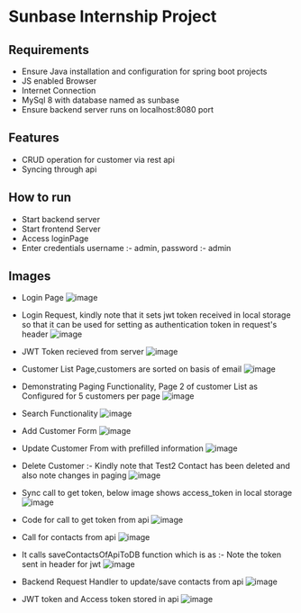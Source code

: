 # Sunbase Internship Project

## Requirements
  - Ensure Java installation and configuration for spring boot projects
  - JS enabled Browser
  - Internet Connection
  - MySql 8 with database named as sunbase
  - Ensure backend server runs on localhost:8080 port
## Features
  - CRUD operation for customer via rest api
  - Syncing through api
## How to run
  - Start backend server
  - Start frontend Server
  - Access loginPage
  - Enter credentials username :- admin, password :- admin

## Images
  - Login Page
    ![image](https://github.com/ManurajAg/sunbaseProject/assets/93424763/dc45c686-fdc3-40f2-afd9-a3b90cc127d7)

  - Login Request, kindly note that it sets jwt token received in local storage so that it can be used for setting as authentication token in request's header
    ![image](https://github.com/ManurajAg/sunbaseProject/assets/93424763/c75466a6-8afb-458e-80c0-bda65f70bb22)

  - JWT Token recieved from server
    ![image](https://github.com/ManurajAg/sunbaseProject/assets/93424763/be965040-79bf-4ec7-8eb1-334c4059688c)
    
  - Customer List Page,customers are sorted on basis of email
    ![image](https://github.com/ManurajAg/sunbaseProject/assets/93424763/d9812000-3f2e-4f70-b9d1-ec52516f41b1)
  
  - Demonstrating Paging Functionality, Page 2 of customer List as Configured for 5 customers per page
    ![image](https://github.com/ManurajAg/sunbaseProject/assets/93424763/1358fd2c-fca9-4b61-aaaf-861caf96983f)

  - Search Functionality
    ![image](https://github.com/ManurajAg/sunbaseProject/assets/93424763/632e522c-0aec-4a6a-a057-6e8b13ee9c6e)
    
  - Add Customer Form
    ![image](https://github.com/ManurajAg/sunbaseProject/assets/93424763/bed16f44-93b2-4ce1-b87b-664a752b83b8)

  - Update Customer From with prefilled information
    ![image](https://github.com/ManurajAg/sunbaseProject/assets/93424763/995b8bb3-e90e-4db2-943c-997d92503a1a)
    
  - Delete Customer :- Kindly note that Test2 Contact has been deleted and also note changes in paging
    ![image](https://github.com/ManurajAg/sunbaseProject/assets/93424763/72e03c95-16b8-44b2-b312-d3dfb32e3ccf)

  - Sync call to get token, below image shows access_token in local storage
    ![image](https://github.com/ManurajAg/sunbaseProject/assets/93424763/41daa289-74a1-45f1-820d-443f61196c77)
   
  - Code for call to get token from api
    ![image](https://github.com/ManurajAg/sunbaseProject/assets/93424763/ca6b9a5c-5d58-47bf-8fa8-dd755cdaa3b2)
    
  - Call for contacts from api
    ![image](https://github.com/ManurajAg/sunbaseProject/assets/93424763/c3209881-c9ee-40f2-9d21-b807077c06bc)
    
  - It calls saveContactsOfApiToDB function which is as :- Note the token sent in header for jwt
    ![image](https://github.com/ManurajAg/sunbaseProject/assets/93424763/de93ae8a-0421-45a3-852d-a40d3ee1cc52)
    
  - Backend Request Handler to update/save contacts from api
    ![image](https://github.com/ManurajAg/sunbaseProject/assets/93424763/cb0e2c31-763f-44a0-8dcc-bc5fd02feaf6)
  
  - JWT token and Access token stored in api
    ![image](https://github.com/ManurajAg/sunbaseProject/assets/93424763/8f552da7-7bcb-478d-9422-97c469359cf2)

    
    
